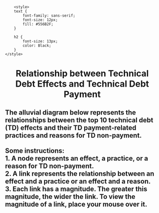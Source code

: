 <html>
		
		<style>
		text {
			font-family: sans-serif;
			font-size: 12px;
			fill: #556B2F;
		}

		h2 {
			font-size: 13px;
			color: Black;
		}
	</style>
  <body>
    <h1 class="text-center"><center>Relationship between Technical Debt Effects and Technical Debt Payment</center></h1>
    <h2> The alluvial diagram below represents the relationships between the top 10 technical debt (TD) effects and their TD payment-related practices and reasons for TD non-payment. <br> <br>
		Some instructions: <br>
		1. A node represents an effect, a practice, or a reason for TD non-payment. <br>
		2. A link represents the relationship between an effect and a practice or an effect and a reason. <br>
		3. Each link has a magnitude. The greater this magnitude, the wider the link. To view the magnitude of a link, place your mouse over it. <br> <br></h2>
		<object type="image/svg+xml" data="diagram.svg" class="logo"></object>
  </body>
</html>

